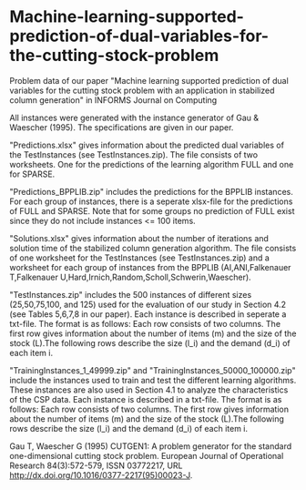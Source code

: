 # Machine-learning-supported-prediction-of-dual-variables-for-the-cutting-stock-problem
Problem data of our paper "Machine learning supported prediction of dual variables for the cutting stock problem with an application in stabilized column generation" in INFORMS Journal on Computing

All instances were generated with the instance generator of Gau & Waescher (1995). The specifications are given in our paper.

"Predictions.xlsx" gives information about the predicted dual variables of the TestInstances (see TestInstances.zip). The file consists of two worksheets. One for the predictions of the learning algorithm FULL and one for SPARSE.

"Predictions_BPPLIB.zip" includes the predictions for the BPPLIB instances. For each group of instances, there is a seperate xlsx-file for the predictions of FULL and SPARSE. Note that for some groups no prediction of FULL exist since they do not include instances <= 100 items.

"Solutions.xlsx" gives information about the number of iterations and solution time of the stabilized column generation algorithm. The file consists of one worksheet for the TestInstances (see TestInstances.zip) and a worksheet for each group of instances from the BPPLIB (AI,ANI,Falkenauer T,Falkenauer U,Hard,Irnich,Random,Scholl,Schwerin,Waescher).

"TestInstances.zip" includes the 500 instances of different sizes (25,50,75,100, and 125) used for the evaluation of our study in Section 4.2 (see Tables 5,6,7,8 in our paper). Each instance is described in seperate a txt-file. The format is as follows: Each row consists of two columns. The first row gives information about the number of items (m) and the size of the stock (L).The following rows describe the size (l_i) and the demand (d_i) of each item i.

"TrainingInstances_1_49999.zip" and "TrainingInstances_50000_100000.zip" include the instances used to train and test the different learning algorithms. These instances are also used in Section 4.1 to analyze the characteristics of the CSP data. Each instance is described in a txt-file. The format is as follows: Each row consists of two columns. The first row gives information about the number of items (m) and the size of the stock (L).The following rows describe the size (l_i) and the demand (d_i) of each item i.

Gau T, Waescher G (1995) CUTGEN1: A problem generator for the standard one-dimensional cutting stock problem. European Journal of Operational Research 84(3):572-579, ISSN 03772217, URL http://dx.doi.org/10.1016/0377-2217(95)00023-J.
